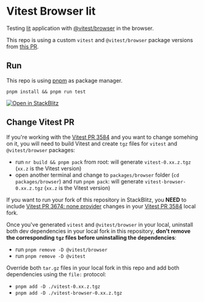 # Vitest Browser lit

Testing [lit](https://lit.dev) application with [@vitest/browser](https://github.com/vitest-dev/vitest) in the browser.

This repo is using a custom `vitest` and `@vitest/browser` package versions from [this PR](https://github.com/vitest-dev/vitest/pull/3584).

## Run

This repo is using [pnpm](https://pnpm.io) as package manager.

`pnpm install && pnpm run test`

[![Open in StackBlitz](https://developer.stackblitz.com/img/open_in_stackblitz.svg)](https://stackblitz.com/github/userquin/vitest-lit-browser)

## Change Vitest PR

If you're working with the [Vitest PR 3584](https://github.com/vitest-dev/vitest/pull/3584) and you want to change somehing on it, you will need to build Vitest and create `tgz` files for `vitest` and `@vitest/browser` packages:
- run `nr build && pnpm pack` from root: will generate `vitest-0.xx.z.tgz` (`xx.z`  is the Vitest version)
- open another terminal and change to `packages/browser` folder (`cd packages/browser`) and run `pnpm pack`: will generate `vitest-browser-0.xx.z.tgz` (`xx.z`  is the Vitest version)

If you want to run your fork of this repository in StackBlitz, you **NEED** to include [Vitest PR 3674: none provider](https://github.com/vitest-dev/vitest/pull/3674) changes in your [Vitest PR 3584](https://github.com/vitest-dev/vitest/pull/3584) local fork.

Once you've generated `vitest` and `@vitest/browser` in your local, uninstall both dev dependencies in your local fork in this repository, **don't remove the corresponding `tgz` files before uninstalling the dependencies**:
- run `pnpm remove -D @vitest/browser`
- run `pnpm remove -D @vitest`

Override both `tar.gz` files in your local fork in this repo and add both dependencies using the `file:` protocol:
- `pnpm add -D ./vitest-0.xx.z.tgz`
- `pnpm add -D ./vitest-browser-0.xx.z.tgz`
